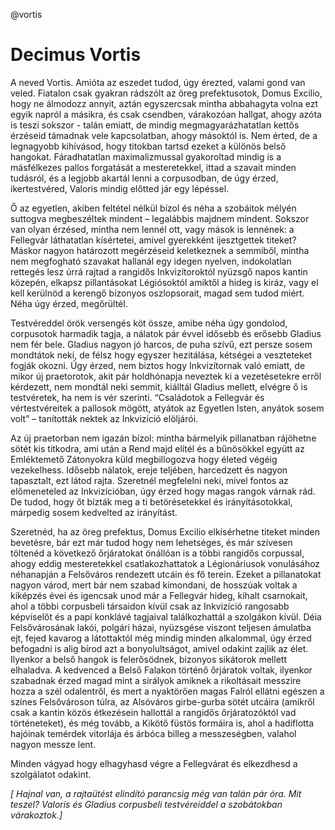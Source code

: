 @vortis

# Decimus Vortis

A neved Vortis. Amióta az eszedet tudod, úgy érezted, valami gond van veled. Fiatalon csak gyakran rádszólt az öreg prefektusotok, Domus Excilio, hogy ne álmodozz annyit, aztán egyszercsak mintha abbahagyta volna ezt egyik napról a másikra, és csak csendben, várakozóan hallgat, ahogy azóta is teszi sokszor - talán emiatt, de mindig megmagyarázhatatlan kettős érzéseid támadnak vele kapcsolatban, ahogy másoktól is. Nem érted, de a legnagyobb kihívásod, hogy titokban tartsd ezeket a különös belső hangokat. Fáradhatatlan maximalizmussal gyakoroltad mindig is a másfélkezes pallos forgatását a mesteretekkel, ittad a szavait minden tudásról, és a legjobb akartál lenni a corpusodban, de úgy érzed, ikertestvéred, Valoris mindig előtted jár egy lépéssel.

Ő az egyetlen, akiben feltétel nélkül bízol és néha a szobáitok mélyén suttogva megbeszéltek mindent – legalábbis majdnem mindent. Sokszor van olyan érzésed, mintha nem lennél ott, vagy mások is lennének: a Fellegvár láthatatlan kísértetei, amivel gyerekként ijesztgettek titeket? Máskor nagyon határozott megérzéseid keletkeznek a semmiből, mintha nem megfogható szavakat hallanál egy idegen nyelven, indokolatlan rettegés lesz úrrá rajtad a rangidős Inkvizítoroktól nyüzsgő napos kantin közepén, elkapsz pillantásokat Légiósoktól amiktől a hideg is kiráz, vagy el kell kerülnöd a kerengő bizonyos oszlopsorait, magad sem tudod miért. Néha úgy érzed, megőrültél.

Testvéreddel örök versengés köt össze, amibe néha úgy gondolod, corpusotok harmadik tagja, a nálatok pár évvel idősebb és erősebb Gladius nem fér bele. Gladius nagyon jó harcos, de puha szívű, ezt persze sosem mondtátok neki, de félsz hogy egyszer hezitálása, kétségei a veszteteket fogják okozni. Úgy érzed, nem biztos hogy Inkvizítornak való emiatt, de mikor új praetorotok, akit pár holdhónapja neveztek ki a vezetésetekre erről kérdezett, nem mondtál neki semmit, kiálltál Gladius mellett, elvégre ő is testvéretek, ha nem is vér szerinti. “Családotok a Fellegvár és vértestvéreitek a pallosok mögött, atyátok az Egyetlen Isten, anyátok sosem volt” – tanították nektek az Inkvizíció elöljárói.

Az új praetorban nem igazán bízol: mintha bármelyik pillanatban rájöhetne sötét kis titkodra, ami után a Rend majd elítél és a bűnösökkel együtt az Emléktemető Zátonyokra küld megbillogozva hogy életed végéig vezekelhess. Idősebb nálatok, ereje teljében, harcedzett és nagyon tapasztalt, ezt látod rajta. Szeretnél megfelelni neki, mivel fontos az előmeneteled az Inkvizícióban, úgy érzed hogy magas rangok várnak rád. De tudod, hogy őt bízták meg a ti betörésetekkel és irányításotokkal, márpedig sosem kedvelted az irányítást.

Szeretnéd, ha az öreg prefektus, Domus Excilio elkísérhetne titeket minden bevetésre, bár ezt már tudod hogy nem lehetséges, és már szívesen töltenéd a következő őrjáratokat önállóan is a többi rangidős corpussal, ahogy eddig mesteretekkel csatlakozhattatok a Légionáriusok vonulásához néhanapján a Felsőváros rendezett utcáin és fő terein. Ezeket a pillanatokat nagyon várod, mert bár nem szabad kimondani, de hosszúak voltak a kiképzés évei és igencsak unod már a Fellegvár hideg, kihalt csarnokait, ahol a többi corpusbeli társaidon kívül csak az Inkvizíció rangosabb képviselőt és a papi konklávé tagjaival találkozhattál a szolgákon kívül. Déia Felsővárosának lakói, polgári házai, nyüzsgése viszont teljesen ámulatba ejt, fejed kavarog a látottaktól még mindig minden alkalommal, úgy érzed befogadni is alig bírod azt a bonyolultságot, amivel odakint zajlik az élet. Ilyenkor a belső hangok is felerősödnek, bizonyos sikátorok mellett elhaladva. A kedvenced a Belső Falakon történő őrjáratok voltak, ilyenkor szabadnak érzed magad mint a sirályok amiknek a rikoltásait messzire hozza a szél odalentről, és mert a nyaktörően magas Falról ellátni egészen a színes Felsővároson túlra, az Alsóváros girbe-gurba sötét utcáira (amikről csak a kantin közös étkezésein hallottál a rangidős őrjáratozóktól vad történeteket), és még tovább, a Kikötő füstös formáira is, ahol a hadiflotta hajóinak temérdek vitorlája és árbóca billeg a messzeségben, valahol nagyon messze lent.

Minden vágyad hogy elhagyhasd végre a Fellegvárat és elkezdhesd a szolgálatot odakint.

_[ Hajnal van, a rajtaütést elindító parancsig még van talán pár óra. Mit teszel? Valoris és Gladius corpusbeli testvéreiddel a szobátokban várakoztok.]_
